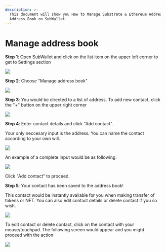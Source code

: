 ```yaml
---
description: >-
  This document will show you How to Manage Substrate & Ethereum Addresses with
  Address Book on SubWallet.
---
```


# Manage address book

**Step 1**: Open SubWallet and click on the list item on the upper left corner to get to Settings section

![](<../.gitbook/assets/image (2).png>)



**Step 2**: Choose "Manage address book"

![](<../.gitbook/assets/image (170).png>)



**Step 3**: You would be directed to a list of address. To add new contact, click the "+" button on the upper right corner

![](<../.gitbook/assets/image (155) (1).png>)



**Step 4**: Enter contact details and click "Add contact".&#x20;

Your only neccesary input is the address. You can name the contact according to your own will.

![](<../.gitbook/assets/image (165) (1).png>)

An example of a complete input would be as following:

![](<../.gitbook/assets/image (166) (1).png>)

Click "Add contact" to proceed.&#x20;



**Step 5**: Your contact has been saved to the address book!

This contact would be instantly available for you when making transfer of tokens or NFT. You can also edit contact details or delete contact if you so wish.&#x20;

![](<../.gitbook/assets/image (167).png>)

To edit contact or delete contact, click on the contact with your mouse/touchpad. The following screen would appear and you might proceed with the action

![](<../.gitbook/assets/image (157) (1).png>)
